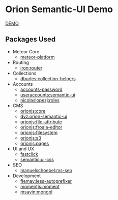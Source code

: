 # Orion Semantic-UI Demo

[DEMO](http://orion-semantic-ui.meteor.com)

## Packages Used

* Meteor Core
  * [meteor-platform](https://github.com/meteor/meteor/tree/devel/packages/meteor-platform)
* Routing
  * [iron:router](https://github.com/EventedMind/iron-router)
* Collections
  * [dburles:collection-helpers](https://github.com/dburles/meteor-collection-helpers/)
* Accounts
  * [accounts-password](https://github.com/meteor/meteor/tree/devel/packages/accounts-password)
  * [useraccounts:semantic-ui](https://github.com/meteor-useraccounts/semantic-ui)
  * [nicolaslopezj:roles](https://github.com/nicolaslopezj/roles)
* CMS
  * [orionjs:core](https://github.com/orionjs/orion)
  * [dvz:orion-semantic-ui](https://github.com/amazingBastard/orion-semantic-ui)
  * [orionjs:file-attribute](https://github.com/orionjs/orion/tree/master/packages/file-attribute)
  * [orionjs:froala-editor](https://github.com/orionjs/orion/tree/master/packages/froala)
  * [orionjs:filesystem](https://github.com/orionjs/orion/tree/master/packages/filesystem)
  * [orionjs:s3](https://github.com/orionjs/orion/tree/master/packages/s3)
  * [orionjs:pages](https://github.com/orionjs/orion/tree/master/packages/pages)
* UI and UX
  * [fastclick](https://github.com/meteor/meteor/tree/devel/packages/fastclick)
  * [semantic:ui-css](https://github.com/Semantic-Org/Semantic-UI-CSS/)
* SEO
  * [manuelschoebel:ms-seo](https://github.com/DerMambo/ms-seo)
* Development
  * [flemay:less-autoprefixer](https://github.com/flemay/less-autoprefixer/)
  * [momentjs:moment](https://github.com/moment/moment/)
  * [msavin:mongol](https://github.com/msavin/Mongol)
